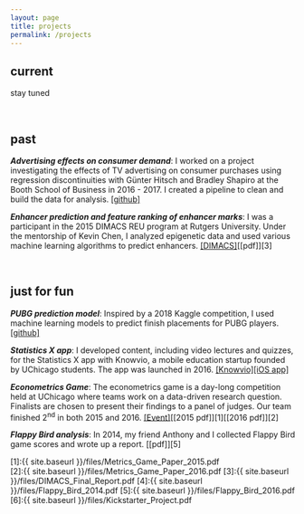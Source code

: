 ```yaml
---
layout: page
title: projects
permalink: /projects
---
```


## current

stay tuned

<br>

## past

***Advertising effects on consumer demand***: I worked on a project investigating the effects of TV advertising on consumer purchases using regression discontinuities with G&uuml;nter Hitsch and Bradley Shapiro at the Booth School of Business in 2016 - 2017. I created a pipeline to clean and build the data for analysis. [[github]](https://github.com/albertkuo/Booth)

***Enhancer prediction and feature ranking of enhancer marks***: I was a participant in the 2015 DIMACS REU program at Rutgers University. Under the mentorship of Kevin Chen, I analyzed epigenetic data and used various machine learning algorithms to predict enhancers. [[DIMACS]](http://reu.dimacs.rutgers.edu/)[[pdf]][3]

<br>

## just for fun 

***PUBG prediction model***: Inspired by a 2018 Kaggle competition, I used machine learning models to predict finish placements for PUBG players. [[github]](https://github.com/albertkuo/pubg_prediction)

***Statistics X app***: I developed content, including video lectures and quizzes, for the Statistics X app with Knowvio, a mobile education startup founded by UChicago students. The app was launched in 2016. [[Knowvio]](http://knowvio.org/)[[iOS app]](https://itunes.apple.com/us/app/statistics-x-college-ap-stats/id1087170766?mt=8)

***Econometrics Game***: The econometrics game is a day-long competition held at UChicago where teams work on a data-driven research question. Finalists are chosen to present their findings to a panel of judges. Our team finished 2<sup>nd</sup> in both 2015 and 2016. [[Event]](https://bfi.uchicago.edu/news/news/challenge-undergraduates-address-real-world-problems-econometrics)[[2015 pdf]][1][[2016 pdf]][2]

***Flappy Bird analysis***: In 2014, my friend Anthony and I collected Flappy Bird game scores and wrote up a report. [[pdf]][5]

[1]:{{ site.baseurl }}/files/Metrics_Game_Paper_2015.pdf   
[2]:{{ site.baseurl }}/files/Metrics_Game_Paper_2016.pdf 
[3]:{{ site.baseurl }}/files/DIMACS_Final_Report.pdf
[4]:{{ site.baseurl }}/files/Flappy_Bird_2014.pdf
[5]:{{ site.baseurl }}/files/Flappy_Bird_2016.pdf
[6]:{{ site.baseurl }}/files/Kickstarter_Project.pdf